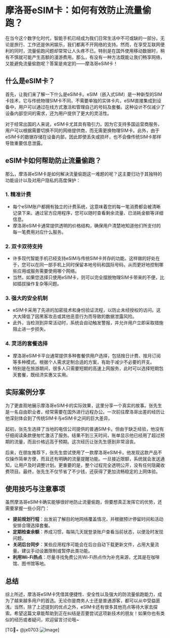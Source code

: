 # 摩洛哥eSIM卡：如何有效防止流量偷跑？

在当今这个数字化时代，智能手机已经成为我们日常生活中不可或缺的一部分。无论是旅行、工作还是休闲娱乐，我们都离不开网络的支持。然而，在享受互联网便利的同时，流量偷跑问题却常常让人头疼不已。特别是在国外使用移动数据时，稍有不慎就可能产生高额的漫游费用。那么，有没有一种方法既能让我们畅享网络，又能避免流量偷跑呢？答案是肯定的——摩洛哥eSIM卡！

## 什么是eSIM卡？

首先，让我们来了解一下什么是eSIM卡。eSIM（嵌入式SIM）是一种新型的SIM卡技术，它与传统物理SIM卡不同，不需要单独的实体卡片。eSIM直接集成到设备中，用户可以通过在线方式激活和管理自己的号码及套餐。这种设计不仅减少了设备内部空间的需求，还为用户提供了更大的灵活性。

对于经常出国的人来说，eSIM卡尤其具有吸引力。因为它支持多国运营商服务，用户可以根据需要切换不同的网络提供商，而无需更换物理SIM卡。此外，由于eSIM卡的数据存储在设备内部，因此即使丢失或损坏，也不会像传统SIM卡那样导致重要信息泄露。

## eSIM卡如何帮助防止流量偷跑？

那么，摩洛哥eSIM卡是如何解决流量偷跑这一难题的呢？这主要归功于其独特的功能设计以及对用户隐私的高度保护：

### 1. **精准计费**
   - 每个eSIM账户都拥有独立的计费系统，这意味着您的每一笔消费都会被清晰记录下来。通过官方应用程序，您可以随时查看剩余流量、已消耗金额等详细信息。
   - 摩洛哥eSIM卡通常提供透明的价格结构，确保用户清楚地知道他们所支付的每一笔费用对应什么服务。

### 2. **双卡双待支持**
   - 许多现代智能手机已经支持eSIM与传统SIM卡并存的功能。这样做的好处在于，您可以在同一部手机上同时保留本地号码和国际号码，从而更好地控制哪些应用或服务需要使用哪个网络。
   - 当然，如果您选择只使用eSIM卡，则可以完全摆脱物理SIM卡带来的不便，比如插拔操作复杂等问题。

### 3. **强大的安全机制**
   - eSIM卡采用了先进的加密技术和身份验证流程，以防止未经授权的访问。这大大降低了因黑客攻击或其他恶意行为而导致的数据泄露风险。
   - 此外，当检测到异常活动时，系统会自动触发警报，并允许用户立即采取措施阻止进一步损失。

### 4. **灵活的套餐选择**
   - 摩洛哥eSIM卡平台通常提供多种套餐供用户选择，包括按日计费、按月订阅等多种模式。根据个人需求定制合适的方案，有助于减少不必要的开支。
   - 特别是在旅游期间，很多人只需要短期的高速上网服务，此时可以选择短期包天套餐，既经济实惠又实用。

## 实际案例分享

为了更直观地展示摩洛哥eSIM卡的实际效果，这里分享一个真实的故事。张先生是一名自由职业者，经常需要在国外进行远程办公。一次前往摩洛哥出差的经历让他深刻体会到了传统SIM卡与eSIM卡之间的巨大差异。

起初，张先生选择了当地的电信公司提供的普通SIM卡。但由于缺乏经验，他没有仔细阅读条款便匆忙激活了服务。结果不到三天时间，账单显示他已经用了超过预期的流量，而且价格远高于预期。这次经历让张先生感到非常沮丧。

后来，在朋友推荐下，张先生尝试使用了一款摩洛哥eSIM卡。他发现这款产品不仅操作简单方便，而且还有明确的流量提醒功能。一旦接近限额，系统就会发送通知，让用户及时调整计划。更重要的是，整个过程完全透明公开，没有任何隐藏收费项目。最终，张先生不仅节省了不少钱，还获得了更加流畅稳定的上网体验。

## 使用技巧与注意事项

虽然摩洛哥eSIM卡确实能够很好地防止流量偷跑，但要想真正发挥它的优势，还需要掌握一些小窍门：

- **提前规划行程**：出发前了解目的地网络覆盖情况，并根据预计停留时间和活动安排合理选择套餐。
- **定期检查余额**：养成习惯，每隔几天就登录账户查看当前状态，以便及时发现问题。
- **关闭后台同步**：某些应用程序可能会在后台自动下载更新文件，占用大量流量。建议手动设置限制或暂停此类功能。
- **利用Wi-Fi热点**：尽量寻找免费公共Wi-Fi热点作为补充来源，尤其是在咖啡馆、图书馆等地。

## 总结

综上所述，摩洛哥eSIM卡凭借其便捷性、安全性以及强大的防流量偷跑能力，成为了越来越多用户的首选。无论你是商务人士还是普通游客，都可以从中受益匪浅。当然，除了上述提到的优点之外，eSIM卡还有很多其他亮点等待大家去探索。希望这篇文章能帮助到正在纠结是否要尝试这项新技术的朋友！如果你也有类似的经历或者疑问，欢迎留言讨论哦~

[TG💪+ @jx0703 ![Image](https://github.com/user-attachments/assets/dbca1d08-cadb-493c-b0ec-ad6f7a83f270)]